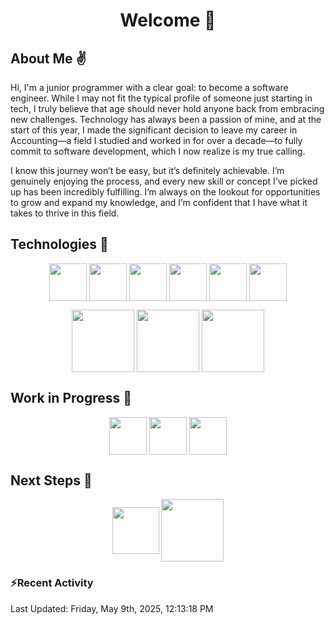 <div align="center">
<h1 align="center">Welcome 👋</h1>
</div>


## About Me :v:

<p> 
Hi, I'm a junior programmer with a clear goal: to become a software engineer. While I may not fit the typical profile of someone just starting in tech, I truly believe that age should never hold anyone back from embracing new challenges. Technology has always been a passion of mine, and at the start of this year, I made the significant decision to leave my career in Accounting—a field I studied and worked in for over a decade—to fully commit to software development, which I now realize is my true calling.

I know this journey won’t be easy, but it’s definitely achievable. I’m genuinely enjoying the process, and every new skill or concept I’ve picked up has been incredibly fulfilling. I’m always on the lookout for opportunities to grow and expand my knowledge, and I’m confident that I have what it takes to thrive in this field.
</p>

## Technologies :floppy_disk:
<p align="center">
<img align="center" src="https://github.com/user-attachments/assets/7ef54086-04fd-4542-922c-921975a4ae7d" height="60" width="60" />
<img align="center" src="https://github.com/user-attachments/assets/7c29c581-602c-4ce1-8e53-0f08fc3b3711" height="60" width="60" />
<img align="center" src="https://github.com/user-attachments/assets/3d62cfbb-accf-4ce1-822e-9bc3748c0de1" height="60" width="60" />
<img align="center" src="https://github.com/user-attachments/assets/ef4027d9-8b5b-4a7f-b734-05cf1834484a" height="60" width="60" />
<img align="center" src="https://github.com/user-attachments/assets/0f6a63f0-36c6-4760-a1a5-bb2dc4ddd96d" height="60" width="60" />
<img align="center" src="https://github.com/user-attachments/assets/3c90f404-5b1e-4cbd-a48f-7023468d2d99" height="60" width="60" />
</p>
<p align="center">
<img align="center" src="https://github.com/user-attachments/assets/bf7c0b75-ea56-4717-b5ad-1964df152b10" height="100" width="100" />
<img align="center" src="https://github.com/user-attachments/assets/b2b077f6-d3fa-45a2-ace9-efb89e9a68de" height="100" width="100" />
<img align="center" src="https://github.com/user-attachments/assets/89339937-273d-4f98-9e9d-70f32b559c06" height="100" width="100" />
</p>



## Work in Progress :construction:
<p align="center">
<img align="center" src="https://github.com/user-attachments/assets/7c0d1642-0ae8-4ca5-a893-bbbcc72bdd86" height="60" width="60" />
<img align="center" src="https://github.com/user-attachments/assets/89a1fccb-bc9f-4fde-9f98-3d1af53b6e28" height="60" width="60" />
<img align="center" src="https://github.com/user-attachments/assets/c57d5199-89de-4c13-bcc8-291d67c6909c" height="60" width="60" />
</p>

## Next Steps :dart:
<p align="center">
<img align="center" src="https://github.com/user-attachments/assets/b7afe80a-4b74-4c67-8b97-0f9fbc4740ef" height="75" width="75" />
<img align="center" src="https://github.com/user-attachments/assets/0851311a-907d-4fd3-bb8b-b0f2aeaefae6" height="100" width="100" />
</p>

### ⚡Recent Activity
<!--RECENT_ACTIVITY:start-->
<!--RECENT_ACTIVITY:end-->
<!--RECENT_ACTIVITY:last_update-->
Last Updated: Friday, May 9th, 2025, 12:13:18 PM
<!--RECENT_ACTIVITY:last_update_end-->

